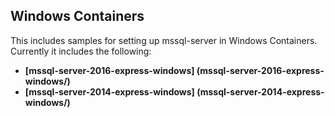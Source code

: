 ## Windows Containers
This includes samples for setting up mssql-server in Windows Containers. Currently it includes the following:
- __[mssql-server-2016-express-windows] (mssql-server-2016-express-windows/)__
- __[mssql-server-2014-express-windows] (mssql-server-2014-express-windows/)__

